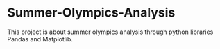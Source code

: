 # Summer-Olympics-Analysis
This project is about summer olympics analysis through python libraries Pandas and Matplotlib.

